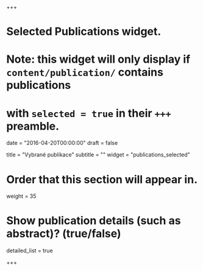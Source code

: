 +++
# Selected Publications widget.
# Note: this widget will only display if `content/publication/` contains publications
# with `selected = true` in their `+++` preamble.

date = "2016-04-20T00:00:00"
draft = false

title = "Vybrané publikace"
subtitle = ""
widget = "publications_selected"

# Order that this section will appear in.
weight = 35

# Show publication details (such as abstract)? (true/false)
detailed_list = true

+++

